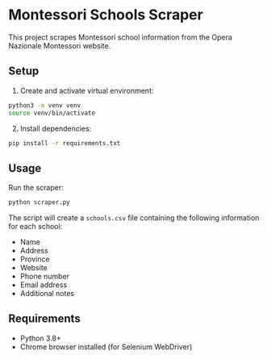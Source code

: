 # Montessori Schools Scraper

This project scrapes Montessori school information from the Opera Nazionale Montessori website.

## Setup

1. Create and activate virtual environment:
```bash
python3 -m venv venv
source venv/bin/activate
```

2. Install dependencies:
```bash
pip install -r requirements.txt
```

## Usage

Run the scraper:
```bash
python scraper.py
```

The script will create a `schools.csv` file containing the following information for each school:
- Name
- Address
- Province
- Website
- Phone number
- Email address
- Additional notes

## Requirements
- Python 3.8+
- Chrome browser installed (for Selenium WebDriver)
